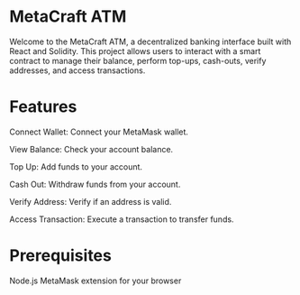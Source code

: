 # MetaCraft ATM

Welcome to the MetaCraft ATM, a decentralized banking interface built with React and Solidity. This project allows users to interact with a smart contract to manage their balance, perform top-ups, cash-outs, verify addresses, and access transactions.

# Features

Connect Wallet: Connect your MetaMask wallet.

View Balance: Check your account balance.

Top Up: Add funds to your account.

Cash Out: Withdraw funds from your account.

Verify Address: Verify if an address is valid.

Access Transaction: Execute a transaction to transfer funds.


# Prerequisites

Node.js
MetaMask extension for your browser

